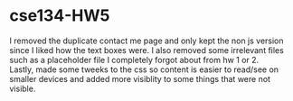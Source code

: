 # cse134-HW5

I removed the duplicate contact me page and only kept the non js version since I liked how the text boxes were.
I also removed some irrelevant files such as a placeholder file I completely forgot about from hw 1 or 2.  
Lastly, made some tweeks to the css so content is easier to read/see on smaller devices and added more 
visiblity to some things that were not visible. 
